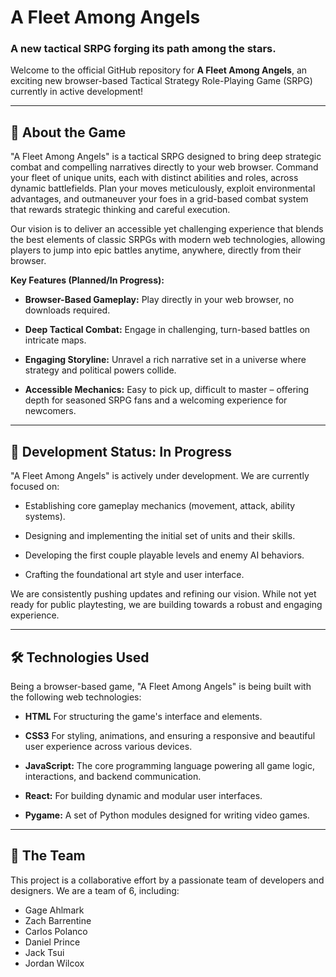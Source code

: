 # A Fleet Among Angels

### A new tactical SRPG forging its path among the stars.

Welcome to the official GitHub repository for **A Fleet Among Angels**, an exciting new browser-based Tactical Strategy Role-Playing Game (SRPG) currently in active development!

---

## 🚀 About the Game

"A Fleet Among Angels" is a tactical SRPG designed to bring deep strategic combat and compelling narratives directly to your web browser. Command your fleet of unique units, each with distinct abilities and roles, across dynamic battlefields. Plan your moves meticulously, exploit environmental advantages, and outmaneuver your foes in a grid-based combat system that rewards strategic thinking and careful execution.

Our vision is to deliver an accessible yet challenging experience that blends the best elements of classic SRPGs with modern web technologies, allowing players to jump into epic battles anytime, anywhere, directly from their browser.

**Key Features (Planned/In Progress):**

* **Browser-Based Gameplay:** Play directly in your web browser, no downloads required.

* **Deep Tactical Combat:** Engage in challenging, turn-based battles on intricate maps.

* **Engaging Storyline:** Unravel a rich narrative set in a universe where strategy and political powers collide.

* **Accessible Mechanics:** Easy to pick up, difficult to master – offering depth for seasoned SRPG fans and a welcoming experience for newcomers.

---

## 🚧 Development Status: In Progress

"A Fleet Among Angels" is actively under development. We are currently focused on:

* Establishing core gameplay mechanics (movement, attack, ability systems).

* Designing and implementing the initial set of units and their skills.

* Developing the first couple playable levels and enemy AI behaviors.

* Crafting the foundational art style and user interface.

We are consistently pushing updates and refining our vision. While not yet ready for public playtesting, we are building towards a robust and engaging experience.

---

## 🛠️ Technologies Used

Being a browser-based game, "A Fleet Among Angels" is being built with the following web technologies:

* **HTML** For structuring the game's interface and elements.

* **CSS3** For styling, animations, and ensuring a responsive and beautiful user experience across various devices.

* **JavaScript:** The core programming language powering all game logic, interactions, and backend communication.

* **React:** For building dynamic and modular user interfaces.

* **Pygame:** A set of Python modules designed for writing video games.

---

## 🤝 The Team

This project is a collaborative effort by a passionate team of developers and designers. We are a team of 6, including:

* Gage Ahlmark
* Zach Barrentine
* Carlos Polanco
* Daniel Prince
* Jack Tsui
* Jordan Wilcox


